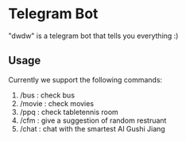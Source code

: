 # Telegram Bot


"dwdw" is a telegram bot that tells you everything :) 



## Usage

Currently we support the following commands:

1. /bus : check bus
2. /movie : check movies
3. /ppq : check tabletennis room
4. /cfm : give a suggestion of random restruant
5. /chat : chat with the smartest AI Gushi Jiang